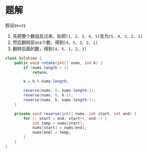 # 题解

假设`$k=2$`

1. 先把整个数组反过来，如把`[1, 2, 3, 4, 5]`变为`[5, 4, 3, 2, 1]`
2. 然后翻转前`$k$`个数，得到`[4, 5, 3, 2, 1]`
3. 翻转后面的数，得到`[4, 5, 1, 2, 3]`

```java
class Solution {
    public void rotate(int[] nums, int k) {
        if (nums.length < 2)
            return;

        k = k % nums.length;

        reverse(nums, 0, nums.length-1);
        reverse(nums, 0, k-1);
        reverse(nums, k, nums.length-1);
    }

    private void reverse(int[] nums, int start, int end) {
        for (; start < end; start++, end--) {
            int temp = nums[start];
            nums[start] = nums[end];
            nums[end] = temp;
        }
    }
}
```